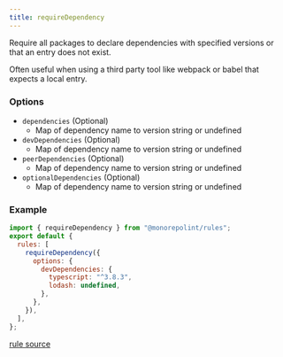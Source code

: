 ```yaml
---
title: requireDependency
---
```


Require all packages to declare dependencies with specified versions or that an entry does not exist.

Often useful when using a third party tool like webpack or babel that expects a
local entry.

### Options

- `dependencies` (Optional)
  - Map of dependency name to version string or undefined
- `devDependencies` (Optional)
  - Map of dependency name to version string or undefined
- `peerDependencies` (Optional)
  - Map of dependency name to version string or undefined
- `optionalDependencies` (Optional)
  - Map of dependency name to version string or undefined

### Example

```javascript
import { requireDependency } from "@monorepolint/rules";
export default {
  rules: [
    requireDependency({
      options: {
        devDependencies: {
          typescript: "^3.8.3",
          lodash: undefined,
        },
      },
    }),
  ],
};
```

[rule source](https://github.com/monorepolint/monorepolint/blob/main/packages/rules/src/requireDependency.ts)
